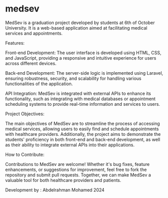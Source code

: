 # medsev

MedSev is a graduation project developed by students at 6th of October University. It is a web-based application aimed at facilitating medical services and appointments.

Features:

Front-end Development: The user interface is developed using HTML, CSS, and JavaScript, providing a responsive and intuitive experience for users across different devices.

Back-end Development: The server-side logic is implemented using Laravel, ensuring robustness, security, and scalability for handling various functionalities of the application.

API Integration: MedSev is integrated with external APIs to enhance its functionality, such as integrating with medical databases or appointment scheduling systems to provide real-time information and services to users.

Project Objectives:

The main objectives of MedSev are to streamline the process of accessing medical services, allowing users to easily find and schedule appointments with healthcare providers. Additionally, the project aims to demonstrate the students' proficiency in both front-end and back-end development, as well as their ability to integrate external APIs into their applications.

How to Contribute:

Contributions to MedSev are welcome! Whether it's bug fixes, feature enhancements, or suggestions for improvement, feel free to fork the repository and submit pull requests. Together, we can make MedSev a valuable tool for both healthcare providers and patients.

Development by : Abdelrahman Mohamed 2024